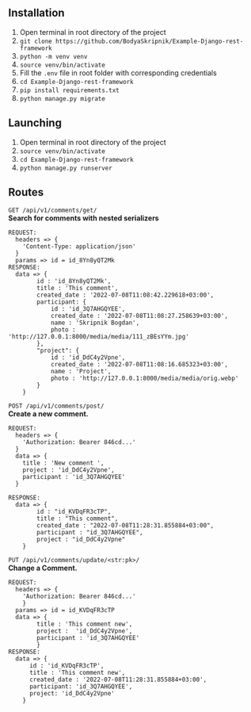 ## Installation
  1. Open terminal in root directory of the project
  2. `git clone https://github.com/BodyaSkripnik/Example-Django-rest-framework`
  3. `python -m venv venv`
  4. `source venv/bin/activate`
  5. Fill the `.env` file in root folder with corresponding credentials
  6. `cd Example-Django-rest-framework`
  7. `pip install requirements.txt`
  8. `python manage.py migrate`

## Launching
  1. Open terminal in root directory of the project
  2. `source venv/bin/activate`
  3. `cd Example-Django-rest-framework`
  4. `python manage.py runserver`

## Routes

`GET /api/v1/comments/get/` <br />
**Search for comments with nested serializers**
```
REQUEST:
  headers => {
    'Content-Type: application/json'
  }
  params => id = id_8Yn8yQT2Mk 
RESPONSE:
  data => {
        id : 'id_8Yn8yQT2Mk',
        title : 'This comment',
        created_date : '2022-07-08T11:08:42.229618+03:00',
        participant: {
            id : 'id_3Q7AHGQYEE',
            created_date : '2022-07-08T11:08:27.258639+03:00',
            name : 'Skripnik Bogdan',
            photo : 'http://127.0.0.1:8000/media/media/111_zBEsYYm.jpg'
        },
        "project": {
            id : 'id_DdC4y2Vpne',
            created_date : '2022-07-08T11:08:16.685323+03:00',
            name : 'Project',
            photo : 'http://127.0.0.1:8000/media/media/orig.webp'
        }
    }
```

`POST /api/v1/comments/post/` <br />
**Create a new comment.**
```
REQUEST:
  headers => {
    'Authorization: Bearer 846cd...'
  }
  data => {
    title : 'New comment ',
    project : 'id_DdC4y2Vpne',
    participant : 'id_3Q7AHGQYEE'
  }

RESPONSE:
  data => {
        id : "id_KVDqFR3cTP",
        title : "This comment",
        created_date : "2022-07-08T11:28:31.855884+03:00",
        participant : "id_3Q7AHGQYEE",
        project : "id_DdC4y2Vpne"
    }
  ```

`PUT /api/v1/comments/update/<str:pk>/` <br />
**Сhange a Сomment.**
```
REQUEST:
  headers => {
    'Authorization: Bearer 846cd...'
    }
  params => id = id_KVDqFR3cTP
  data => {
        title : 'This comment new',
        project :  'id_DdC4y2Vpne',
        participant : 'id_3Q7AHGQYEE'
        }
RESPONSE:
  data => {
      id : 'id_KVDqFR3cTP',
      title : 'This comment new',
      created_date : '2022-07-08T11:28:31.855884+03:00',
      participant: 'id_3Q7AHGQYEE',
      project: 'id_DdC4y2Vpne'
    }
```

